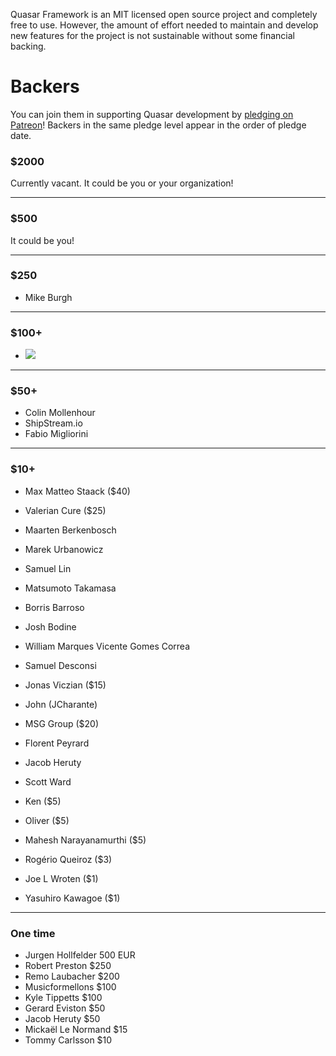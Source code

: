 Quasar Framework is an MIT licensed open source project and completely free to use. However, the amount of effort needed to maintain and develop new features for the project is not sustainable without some financial backing.

# Backers

You can join them in supporting Quasar development by [pledging on Patreon](https://www.patreon.com/quasarframework)! Backers in the same pledge level appear in the order of pledge date.

### $2000

Currently vacant. It could be you or your organization!

---

### $500

It could be you!

---

### $250

- Mike Burgh

---

### $100+

- <a href="http://picktype.com" target="_blank"><img src="https://picktype.com/wp-content/uploads/2017/04/pt-trans-full-256.png"></a>

---

### $50+

- Colin Mollenhour
- ShipStream.io
- Fabio Migliorini

---

### $10+

- Max Matteo Staack ($40)
- Valerian Cure ($25)
- Maarten Berkenbosch
- Marek Urbanowicz
- Samuel Lin
- Matsumoto Takamasa
- Borris Barroso
- Josh Bodine
- William Marques Vicente Gomes Correa
- Samuel Desconsi
- Jonas Viczian ($15)
- John (JCharante)
- MSG Group ($20)
- Florent Peyrard
- Jacob Heruty
- Scott Ward

- Ken ($5)
- Oliver ($5)
- Mahesh Narayanamurthi ($5)
- Rogério Queiroz ($3)
- Joe L Wroten ($1)
- Yasuhiro Kawagoe ($1)

---

### One time

- Jurgen Hollfelder 500 EUR
- Robert Preston $250
- Remo Laubacher $200
- Musicformellons $100
- Kyle Tippetts $100
- Gerard Eviston $50
- Jacob Heruty $50
- Mickaël Le Normand $15
- Tommy Carlsson $10
